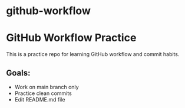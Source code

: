 # github-workflow
# GitHub Workflow Practice

This is a practice repo for learning GitHub workflow and commit habits.

## Goals:
- Work on main branch only
- Practice clean commits
- Edit README.md file
